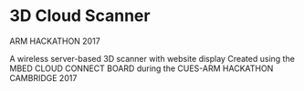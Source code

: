 # 3D Cloud Scanner
ARM HACKATHON 2017

A wireless server-based 3D scanner with website display
Created using the MBED CLOUD CONNECT BOARD during the CUES-ARM HACKATHON CAMBRIDGE 2017

